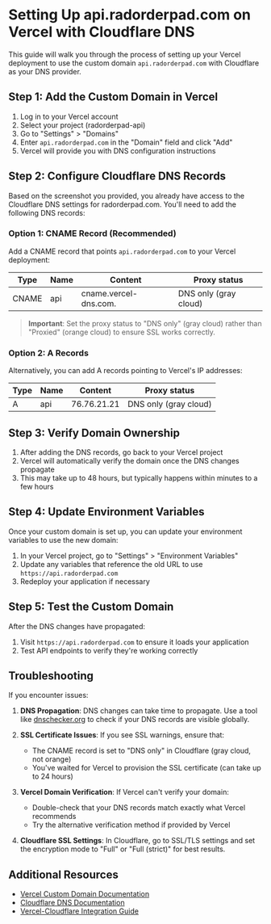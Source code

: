 # Setting Up api.radorderpad.com on Vercel with Cloudflare DNS

This guide will walk you through the process of setting up your Vercel deployment to use the custom domain `api.radorderpad.com` with Cloudflare as your DNS provider.

## Step 1: Add the Custom Domain in Vercel

1. Log in to your Vercel account
2. Select your project (radorderpad-api)
3. Go to "Settings" > "Domains"
4. Enter `api.radorderpad.com` in the "Domain" field and click "Add"
5. Vercel will provide you with DNS configuration instructions

## Step 2: Configure Cloudflare DNS Records

Based on the screenshot you provided, you already have access to the Cloudflare DNS settings for radorderpad.com. You'll need to add the following DNS records:

### Option 1: CNAME Record (Recommended)

Add a CNAME record that points `api.radorderpad.com` to your Vercel deployment:

| Type | Name | Content | Proxy status |
|------|------|---------|-------------|
| CNAME | api | cname.vercel-dns.com. | DNS only (gray cloud) |

> **Important**: Set the proxy status to "DNS only" (gray cloud) rather than "Proxied" (orange cloud) to ensure SSL works correctly.

### Option 2: A Records

Alternatively, you can add A records pointing to Vercel's IP addresses:

| Type | Name | Content | Proxy status |
|------|------|---------|-------------|
| A | api | 76.76.21.21 | DNS only (gray cloud) |

## Step 3: Verify Domain Ownership

1. After adding the DNS records, go back to your Vercel project
2. Vercel will automatically verify the domain once the DNS changes propagate
3. This may take up to 48 hours, but typically happens within minutes to a few hours

## Step 4: Update Environment Variables

Once your custom domain is set up, you can update your environment variables to use the new domain:

1. In your Vercel project, go to "Settings" > "Environment Variables"
2. Update any variables that reference the old URL to use `https://api.radorderpad.com`
3. Redeploy your application if necessary

## Step 5: Test the Custom Domain

After the DNS changes have propagated:

1. Visit `https://api.radorderpad.com` to ensure it loads your application
2. Test API endpoints to verify they're working correctly

## Troubleshooting

If you encounter issues:

1. **DNS Propagation**: DNS changes can take time to propagate. Use a tool like [dnschecker.org](https://dnschecker.org) to check if your DNS records are visible globally.

2. **SSL Certificate Issues**: If you see SSL warnings, ensure that:
   - The CNAME record is set to "DNS only" in Cloudflare (gray cloud, not orange)
   - You've waited for Vercel to provision the SSL certificate (can take up to 24 hours)

3. **Vercel Domain Verification**: If Vercel can't verify your domain:
   - Double-check that your DNS records match exactly what Vercel recommends
   - Try the alternative verification method if provided by Vercel

4. **Cloudflare SSL Settings**: In Cloudflare, go to SSL/TLS settings and set the encryption mode to "Full" or "Full (strict)" for best results.

## Additional Resources

- [Vercel Custom Domain Documentation](https://vercel.com/docs/concepts/projects/domains)
- [Cloudflare DNS Documentation](https://developers.cloudflare.com/dns/)
- [Vercel-Cloudflare Integration Guide](https://vercel.com/guides/using-cloudflare-with-vercel)